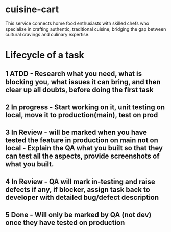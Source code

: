 # cuisine-cart

This service connects home food enthusiasts with skilled chefs who specialize in crafting authentic, traditional cuisine, bridging the gap between cultural cravings and culinary expertise.

# Lifecycle of a task

## 1 ATDD - Research what you need, what is blocking you, what issues it can bring, and then clear up all doubts, before doing the first task

## 2 In progress - Start working on it, unit testing on local, move it to production(main), test on prod

## 3 In Review - will be marked when you have tested the feature in production on main not on local - Explain the QA what you built so that they can test all the aspects, provide screenshots of what you built.

## 4 In Review - QA will mark in-testing and raise defects if any, if blocker, assign task back to developer with detailed bug/defect description

## 5 Done - Will only be marked by QA (not dev) once they have tested on production
